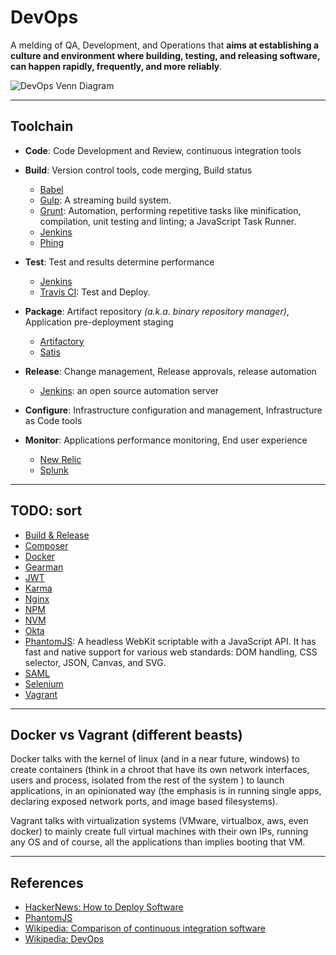 # DevOps

A melding of QA, Development, and Operations that **aims at establishing a culture and environment where building, testing, and releasing software, can happen rapidly, frequently, and more reliably**.

![DevOps Venn Diagram](https://upload.wikimedia.org/wikipedia/commons/b/b5/Devops.svg)

---

## Toolchain

-   **Code**: Code Development and Review, continuous integration tools

-   **Build**: Version control tools, code merging, Build status

    -   [Babel]()
    -   [Gulp](./gulp.md): A streaming build system.
    -   [Grunt](): Automation, performing repetitive tasks like minification, compilation, unit testing and linting; a JavaScript Task Runner.
    -   [Jenkins](./jenkins.md)
    -   [Phing](./phing.md)

-   **Test**: Test and results determine performance

    -   [Jenkins](./jenkins.md)
    -   [Travis CI](./travis.md): Test and Deploy.

-   **Package**: Artifact repository *(a.k.a. binary repository manager)*, Application pre-deployment staging

    -   [Artifactory]()
    -   [Satis](./satis.md)

-   **Release**: Change management, Release approvals, release automation

    -   [Jenkins](./jenkins.md): an open source automation server

-   **Configure**: Infrastructure configuration and management, Infrastructure as Code tools

-   **Monitor**: Applications performance monitoring, End user experience

    -   [New Relic]()
    -   [Splunk]()

---

## TODO: sort

-   [Build & Release](./build_and_release.md)
-   [Composer](./composer.md)
-   [Docker](./docker.md)
-   [Gearman](./gearman.md)
-   [JWT](./jwt.md)
-   [Karma]()
-   [Nginx]()
-   [NPM](./npm.md)
-   [NVM](./nvm.md)
-   [Okta]()
-   [PhantomJS](): A headless WebKit scriptable with a JavaScript API. It has fast and native support for various web standards: DOM handling, CSS selector, JSON, Canvas, and SVG.
-   [SAML]()
-   [Selenium]()
-   [Vagrant]()

---

## Docker vs Vagrant (different beasts)

Docker talks with the kernel of linux (and in a near future, windows) to create containers (think in a chroot that have its own network interfaces, users and process, isolated from the rest of the system ) to launch applications, in an opinionated way (the emphasis is in running single apps, declaring exposed network ports, and image based filesystems).

Vagrant talks with virtualization systems (VMware, virtualbox, aws, even docker) to mainly create full virtual machines with their own IPs, running any OS and of course, all the applications than implies booting that VM.

---

## References

-   [HackerNews: How to Deploy Software](https://news.ycombinator.com/item?id=11204736)
-   [PhantomJS](http://phantomjs.org)
-   [Wikipedia: Comparison of continuous integration software](https://en.wikipedia.org/wiki/Comparison_of_continuous_integration_software)
-   [Wikipedia: DevOps](https://en.wikipedia.org/wiki/DevOps)

